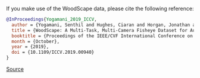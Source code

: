 If you make use of the WoodScape data, please cite the following reference:

``` bibtex
@InProceedings{Yogamani_2019_ICCV,
  author = {Yogamani, Senthil and Hughes, Ciaran and Horgan, Jonathan and Sistu, Ganesh and Varley, Padraig and O'Dea, Derek and Uricar, Michal and Milz, Stefan and Simon, Martin and Amende, Karl and Witt, Christian and Rashed, Hazem and Chennupati, Sumanth and Nayak, Sanjaya and Mansoor, Saquib and Perrotton, Xavier and Perez, Patrick},
  title = {WoodScape: A Multi-Task, Multi-Camera Fisheye Dataset for Autonomous Driving},
  booktitle = {Proceedings of the IEEE/CVF International Conference on Computer Vision (ICCV)},
  month = {October},
  year = {2019},
  doi = {10.1109/ICCV.2019.00940}
}
```

[Source](https://woodscape.valeo.com/woodscape/)